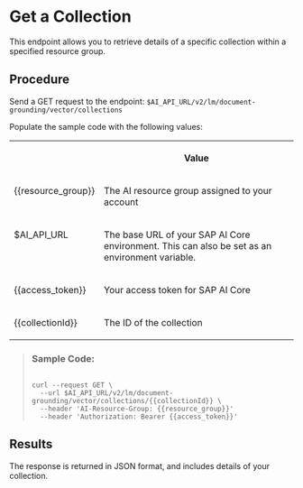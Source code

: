 <!-- loio624cdbb530824feeb042d35a6be5e45c -->

# Get a Collection

This endpoint allows you to retrieve details of a specific collection within a specified resource group.



## Procedure

Send a GET request to the endpoint: `$AI_API_URL/v2/lm/document-grounding/vector/collections`

Populate the sample code with the following values:


<table>
<tr>
<th valign="top">

 

</th>
<th valign="top">

Value

</th>
</tr>
<tr>
<td valign="top">

\{\{resource\_group\}\}

</td>
<td valign="top">

The AI resource group assigned to your account

</td>
</tr>
<tr>
<td valign="top">

$AI\_API\_URL

</td>
<td valign="top">

The base URL of your SAP AI Core environment. This can also be set as an environment variable.

</td>
</tr>
<tr>
<td valign="top">

\{\{access\_token\}\}

</td>
<td valign="top">

Your access token for SAP AI Core

</td>
</tr>
<tr>
<td valign="top">

\{\{collectionId\}\}

</td>
<td valign="top">

The ID of the collection

</td>
</tr>
</table>

 > ### Sample Code:  
> ```
> 
> curl --request GET \  
>   --url $AI_API_URL/v2/lm/document-grounding/vector/collections/{{collectionId}} \
>   --header 'AI-Resource-Group: {{resource_group}}'
>   --header 'Authorization: Bearer {{access_token}}' 
> ```

 

<a name="loio624cdbb530824feeb042d35a6be5e45c__result_x1n_pnx_vfc"/>

## Results

The response is returned in JSON format, and includes details of your collection.

